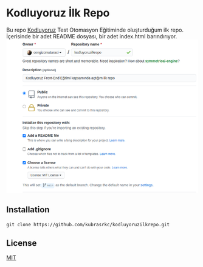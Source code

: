 # Kodluyoruz İlk Repo
Bu repo [Kodluyoruz](https://www.kodluyoruz.org/) Test Otomasyon Eğitiminde oluşturduğum ilk repo. İçerisinde bir adet README dosyası, bir adet index.html barındırıyor.
![ödev görseli](https://raw.githubusercontent.com/Kodluyoruz/taskforce/main/git/odev1/figures/github.png)
## Installation
```
git clone https://github.com/kubrasrkc/kodluyoruzilkrepo.git
```
## License
[MIT](https://choosealicense.com/licenses/mit/)
